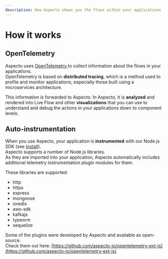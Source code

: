 ```yaml
---
description: How Aspecto shows you the flows within your applications
---
```


# How it works

## OpenTelemetry

Aspecto uses [OpenTelemetry ](https://opentelemetry.io/docs/concepts/what-is-opentelemetry/)to collect information about the flows in your applications.   
OpenTelemetry is based on **distributed tracing**, which is a method used to profile and monitor applications, especially those built using a microservices architecture.  
  
This information is forwarded to Aspecto. In Aspecto, it is **analyzed** and rendered into Live Flow and other **visualizations** that you can use to understand and debug the actions in your applications down to component levels. 

## Auto-instrumentation

When you use Aspecto, your application is **instrumented** with our Node.js SDK \(see [Install](install/)\).  
Aspecto supports a number of Node.js libraries.   
As they are imported into your application, Aspecto automatically includes additional telemetry instrumentation plugin modules for them.

These libraries are supported: 

* http 
* https
* express 
* mongoose
* ioredis
* aws-sdk 
* kafkajs 
* typeorm 
* sequelize

Some of the plugins were developed by Aspecto and available as open-source.  
Check them out here: [https://github.com/aspecto-io/opentelemetry-ext-js](https://github.com/aspecto-io/opentelemetry-ext-js)




